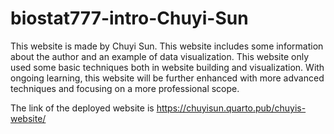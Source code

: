 # biostat777-intro-Chuyi-Sun

This website is made by Chuyi Sun. This website includes some information about the author and an example of data visualization. This website only used some basic techniques both in website building and visualization. With ongoing learning, this website will be further enhanced with more advanced techniques and focusing on a more professional scope.

The link of the deployed website is https://chuyisun.quarto.pub/chuyis-website/

